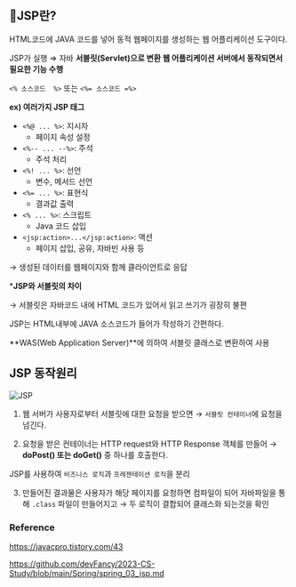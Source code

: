 ## 🌻JSP란?

HTML코드에 JAVA 코드를 넣어 동적 웹페이지를 생성하는 웹 어플리케이션 도구이다.

JSP가 실행 ⇒ 자바 **서블릿(Servlet)으로 변환 웹 어플리케이션 서버에서 동작되면서 필요한 기능 수행**

`<% 소스코드  %>` 또는 `<%= 소스코드 =%>`

**ex) 여러가지 JSP 태그**

- `<%@ ... %>`: 지시자
    - 페이지 속성 설정
- `<%-- ... --%>`: 주석
    - 주석 처리
- `<%! ... %>`: 선언
    - 변수, 메서드 선언
- `<%= ... %>`: 표현식
    - 결과값 출력
- `<% ... %>`: 스크립트
    - Java 코드 삽입
- `<jsp:action>...</jsp:action>`: 액션
    - 페이지 삽입, 공유, 자바빈 사용 등

→ 생성된 데이터를 웹페이지와 함께 클라이언트로 응답

***JSP와 서블릿의 차이**

→ 서블릿은 자바코드 내에 HTML 코드가 있어서 읽고 쓰기가 굉장히 불편

JSP는 HTML내부에 JAVA 소스코드가 들어가 작성하기 간편하다.

**WAS(Web Application Server)**에 의하여 서블릿 클래스로 변환하여 사용

## JSP 동작원리

![JSP](https://github.com/Tech-Stack-Tree/Tech-Stack/assets/79103761/04a4daf9-195c-43cc-a653-52ef24e80646)

1) 웹 서버가 사용자로부터 서블릿에 대한 요청을 받으면 → `서블릿 컨테이너`에 요청을 넘긴다.

2) 요청을 받은 컨테이너는 HTTP request와 HTTP Response 객체를 만들어 → **doPost() 또는 doGet()** 중 하나를 호출한다.

JSP를 사용하여 `비즈니스 로직`과 `프레젠테이션 로직`을 분리

3) 만들어진 결과물은 사용자가 해당 페이지를 요청하면 컴파일이 되어 자바파일을 통해 `.class` 파일이 만들어지고 → 두 로직이 결합되어 클래스화 되는것을 확인



### Reference

https://javacpro.tistory.com/43

https://github.com/devFancy/2023-CS-Study/blob/main/Spring/spring_03_jsp.md
